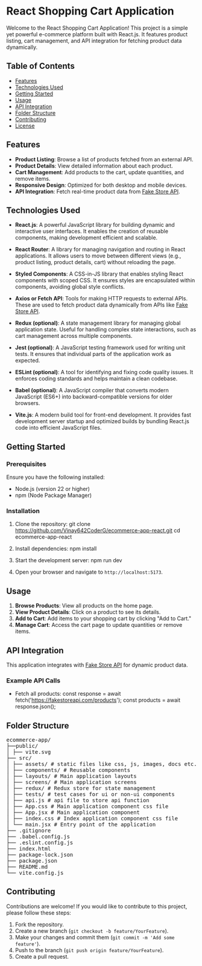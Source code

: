 # React Shopping Cart Application

Welcome to the React Shopping Cart Application! This project is a simple yet powerful e-commerce platform built with React.js. It features product listing, cart management, and API integration for fetching product data dynamically.

## Table of Contents

- [Features](#features)
- [Technologies Used](#technologies-used)
- [Getting Started](#getting-started)
- [Usage](#usage)
- [API Integration](#api-integration)
- [Folder Structure](#folder-structure)
- [Contributing](#contributing)
- [License](#license)

## Features

- **Product Listing**: Browse a list of products fetched from an external API.
- **Product Details**: View detailed information about each product.
- **Cart Management**: Add products to the cart, update quantities, and remove items.
- **Responsive Design**: Optimized for both desktop and mobile devices.
- **API Integration**: Fetch real-time product data from [Fake Store API](https://fakestoreapi.com/).

## Technologies Used

- **React.js**: A powerful JavaScript library for building dynamic and interactive user interfaces. It enables the creation of reusable components, making development efficient and scalable.

- **React Router**: A library for managing navigation and routing in React applications. It allows users to move between different views (e.g., product listing, product details, cart) without reloading the page.

- **Styled Components**: A CSS-in-JS library that enables styling React components with scoped CSS. It ensures styles are encapsulated within components, avoiding global style conflicts.

- **Axios or Fetch API**: Tools for making HTTP requests to external APIs. These are used to fetch product data dynamically from APIs like [Fake Store API](https://fakestoreapi.com/).

- **Redux (optional)**: A state management library for managing global application state. Useful for handling complex state interactions, such as cart management across multiple components.

- **Jest (optional)**: A JavaScript testing framework used for writing unit tests. It ensures that individual parts of the application work as expected.

- **ESLint (optional)**: A tool for identifying and fixing code quality issues. It enforces coding standards and helps maintain a clean codebase.

- **Babel (optional)**: A JavaScript compiler that converts modern JavaScript (ES6+) into backward-compatible versions for older browsers.

- **Vite.js**: A modern build tool for front-end development. It provides fast development server startup and optimized builds by bundling React.js code into efficient JavaScript files.


## Getting Started

### Prerequisites

Ensure you have the following installed:

- Node.js (version 22 or higher)
- npm (Node Package Manager)

### Installation

1. Clone the repository:
git clone https://github.com/Vinay642CoderG/ecommerce-app-react.git
cd ecommerce-app-react


2. Install dependencies:
npm install


3. Start the development server:
npm run dev


4. Open your browser and navigate to `http://localhost:5173`.

## Usage

1. **Browse Products**: View all products on the home page.
2. **View Product Details**: Click on a product to see its details.
3. **Add to Cart**: Add items to your shopping cart by clicking "Add to Cart."
4. **Manage Cart**: Access the cart page to update quantities or remove items.

## API Integration

This application integrates with [Fake Store API](https://fakestoreapi.com/) for dynamic product data.

### Example API Calls

- Fetch all products:
const response = await fetch('https://fakestoreapi.com/products');
const products = await response.json();


## Folder Structure

<pre>
ecommerce-app/ 
├──public/
│ ├── vite.svg
├── src/
│ ├── assets/ # static files like css, js, images, docs etc.
│ ├── components/ # Reusable components
│ ├── layouts/ # Main application layouts
│ ├── screens/ # Main application screens
│ ├── redux/ # Redux store for state management
│ ├── tests/ # test cases for ui or non-ui components
│ ├── api.js # api file to store api function
│ ├── App.css # Main application component css file
│ ├── App.jsx # Main application component
│ ├── index.css # Index application component css file
│ └── main.jsx # Entry point of the application
├── .gitignore
├── .babel.config.js
├── .eslint.config.js
├── index.html
├── package-lock.json
├── package.json
├── README.md
└── vite.config.js
</pre>


## Contributing

Contributions are welcome! If you would like to contribute to this project, please follow these steps:

1. Fork the repository.
2. Create a new branch (`git checkout -b feature/YourFeature`).
3. Make your changes and commit them (`git commit -m 'Add some feature'`).
4. Push to the branch (`git push origin feature/YourFeature`).
5. Create a pull request.
